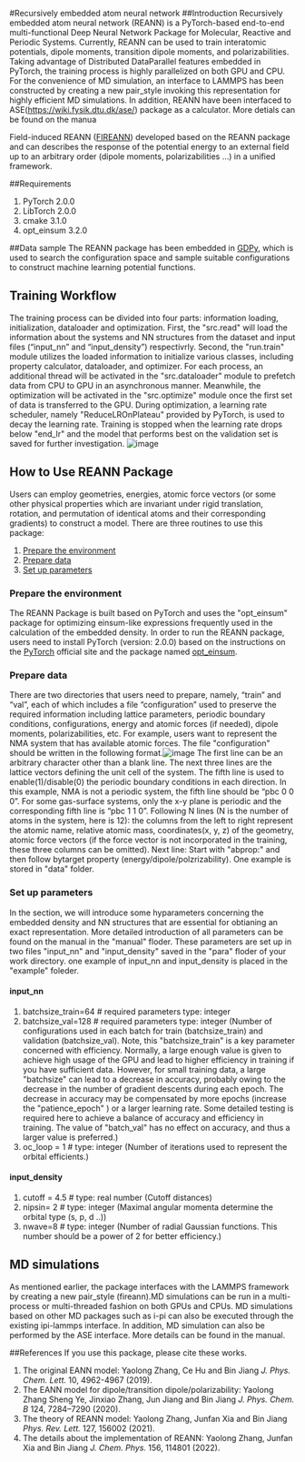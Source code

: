 #Recursively embedded atom neural network 
##Introduction
Recursively embedded atom neural network (REANN) is a PyTorch-based end-to-end multi-functional Deep Neural Network Package for Molecular, Reactive and Periodic Systems. Currently, REANN can be used to train interatomic potentials, dipole moments, transition dipole moments, and polarizabilities. Taking advantage of Distributed DataParallel features embedded in PyTorch, the training process is highly parallelized on both GPU and CPU. For the convenience of MD simulation, an interface to LAMMPS has been constructed by creating a new pair_style invoking this representation for highly efficient MD simulations. In addition, REANN have been interfaced to ASE(https://wiki.fysik.dtu.dk/ase/) package as a calculator. More detials can be found on the manua

Field-induced REANN ([FIREANN](https://github.com/zhangylch/FIREANN.git)) developed based on the  REANN package and can describes the response of the potential energy to an external field up to an arbitrary order (dipole moments, polarizabilities …) in a unified framework.
  
##Requirements
1. PyTorch 2.0.0
2. LibTorch 2.0.0
3. cmake 3.1.0
4. opt_einsum 3.2.0

##Data sample
The REANN package has been embedded in [GDPy](https://github.com/hsulab/GDPy), which is used to search the configuration space and sample suitable configurations to construct machine learning potential functions.

## Training Workflow
The training process can be divided into four parts: information loading, initialization, dataloader and optimization. First, the "src.read" will load the information about the systems and NN structures from the dataset and input files (“input_nn” and “input_density”) respectivrly. Second, the "run.train" module utilizes the loaded information to initialize various classes, including property calculator, dataloader, and optimizer. For each process, an additional thread will be activated in the "src.dataloader" module to prefetch data from CPU to GPU in an asynchronous manner. Meanwhile, the optimization will be activated in the "src.optimize" module once the first set of data is transferred to the GPU. During optimization, a learning rate scheduler, namely "ReduceLROnPlateau" provided by PyTorch, is used to decay the learning rate. Training is stopped when the learning rate drops below "end_lr" and the model that performs best on the validation set is saved for further investigation. ![image](https://github.com/zhangylch/REANN/blob/main/picture/workflow.jpg)

## How to Use REANN Package
Users can employ geometries, energies, atomic force vectors (or some other physical properties which are invariant under rigid translation, rotation, and permutation of identical atoms and their corresponding gradients) to construct a model. There are three routines to use this package:
1. [Prepare the environment](#Prepare-the-environment)
2. [Prepare data](#Prepare-data)
3. [Set up parameters](#Set-up-parameters)

### Prepare the environment
The REANN Package is built based on PyTorch and uses the "opt_einsum" package for optimizing einsum-like expressions frequently used in the calculation of the embedded density. In order to run the REANN package, users need to install PyTorch (version: 2.0.0) based on the instructions on the [PyTorch](https://pytorch.org/get-started/locally/) official site and the package named [opt_einsum](https://optimized-einsum.readthedocs.io/en/stable/).

### Prepare data
There are two directories that users need to prepare, namely, “train” and “val”, each of which includes a file “configuration” used to preserve the required information including lattice parameters, periodic boundary conditions, configurations, energy and atomic forces (if needed), dipole moments, polarizabilities, etc. For example, users want to represent the NMA system  that has available atomic forces. The file "configuration" should be written in the following format.![image](https://github.com/zhangylch/REANN/blob/main/picture/data.jpg)
The first line can be an arbitrary character other than a blank line. The next three lines are the lattice vectors defining the unit cell of the system. The fifth line is used to enable(1)/disable(0) the periodic boundary conditions in each direction. In this example, NMA is not a periodic system, the fifth line should be “pbc 0  0  0”. For some gas-surface systems, only the x-y plane is periodic and the corresponding fifth line is “pbc 1  1  0”. Following N lines (N is the number of atoms in the system, here is 12): the columns from the left to right represent the atomic name, relative atomic mass, coordinates(x, y, z) of the geometry, atomic force vectors (if the force vector is not incorporated in the training, these three columns can be omitted). Next line: Start with "abprop:" and then follow bytarget property (energy/dipole/polzrizability). One example is stored in "data" folder.

### Set up parameters
In the section, we will introduce some hyparameters concerning the embedded density and NN structures that are essential for obtianing an exact representation. More detailed introduction of all parameters can be found on the manual in the "manual" floder. These parameters are set up in two files "input_nn" and "input_density" saved in the "para" floder of your work directory. one example of input_nn and input_density is placed in the "example" foleder.
#### input_nn
1. batchsize_train=64       # required parameters type: integer
2. batchsize_val=128       # required parameters type: integer
(Number of configurations used in each batch for train (batchsize_train) and validation (batchsize_val). Note, this "batchsize_train" is a key parameter concerned with efficiency. Normally, a large enough value is given to achieve high usage of the GPU and lead to higher efficiency in training if you have sufficient data. However, for small training data, a large "batchsize" can lead to a decrease in accuracy, probably owing to the decrease in the number of gradient descents during each epoch. The decrease in accuracy may be compensated by more epochs (increase the "patience_epoch" ) or a larger learning rate. Some detailed testing is required here to achieve a balance of accuracy and efficiency in training. The value of "batch_val" has no effect on accuracy, and thus a larger value is preferred.)
3. oc_loop = 1          # type: integer
(Number of iterations used to represent the orbital efficients.)

#### input_density
1. cutoff = 4.5        # type: real number
(Cutoff distances)
2. nipsin= 2       # type: integer
(Maximal angular momenta determine the orbital type (s, p, d ..))
3. nwave=8          # type: integer
(Number of radial Gaussian functions. This number should be a power of 2 for better efficiency.)

## MD simulations
As mentioned earlier, the package interfaces with the LAMMPS framework by creating a new pair_style (fireann).MD simulations can be run in a multi-process or multi-threaded fashion on both GPUs and CPUs. MD simulations based on other MD packages such as i-pi can also be executed through the existing ipi-lammps interface. In addition, MD simulation can also be performed by the ASE interface. More details can be found in the manual.

##References
If you use this package, please cite these works.
1. The original EANN model: Yaolong Zhang, Ce Hu and Bin Jiang *J. Phys. Chem. Lett.* 10, 4962-4967 (2019).
2. The EANN model for dipole/transition dipole/polarizability: Yaolong Zhang  Sheng Ye, Jinxiao Zhang, Jun Jiang and Bin Jiang *J. Phys. Chem. B*  124, 7284–7290 (2020).
3. The theory of REANN model: Yaolong Zhang, Junfan Xia and Bin Jiang *Phys. Rev. Lett.* 127, 156002 (2021).
4. The details about the implementation of REANN: Yaolong Zhang, Junfan Xia and Bin Jiang *J. Chem. Phys.* 156, 114801 (2022).
